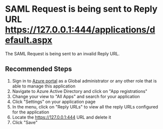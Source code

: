 <properties
    pageTitle="Saml response sent to invalid reply url local host"
    description= "For custom application's configured in azure active directory and configured for saml single sign-on, the saml response is sent to reply url local host"
    service="microsoft.aad"
    resource="Microsoft_AAD_IAM"
    infoBubbleText="See details on the right"
    authors="zabenamr"
    ms.author="zabenamr"
    displayOrder=""
    supportTopicIds=""
    selfHelpType="diagnostics"
    diagnosticScenario="InvalidReplyUrlLocalHost"
    resourceTags=""
    productPesIds=""
    cloudEnvironments="public"
    articleId="enterpriseapps_samlsso_invalid_replyUrl"
    />

# SAML Request is being sent to Reply URL https://127.0.0.1:444/applications/default.aspx
<!--/issueDescription-->
The SAML Request is being sent to an invalid Reply URL.
<!--/issueDescription-->

## **Recommended Steps**

1. Sign in to [Azure portal](https://portal.azure.com) as a Global administrator or any other role that is able to manage this application
2. Navigate to Azure Active Directory and click on "App registrations"
3. Change your view to "All Apps" and search for your application
4. Click "Settings" on your application page
5. In the menu, click on "Reply URLs" to view all the reply URLs configured for the application
6. Locate the https://127.0.0.1:444 URL and delete it
7. Click "Save"
